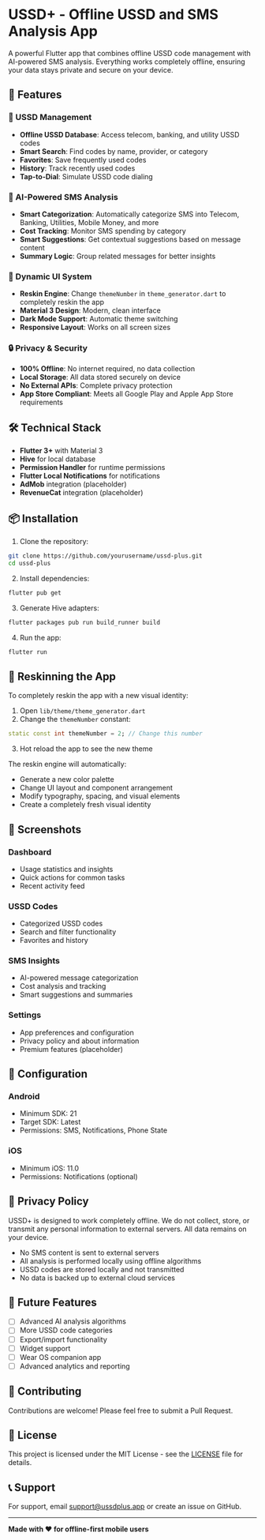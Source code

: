 # USSD+ - Offline USSD and SMS Analysis App

A powerful Flutter app that combines offline USSD code management with AI-powered SMS analysis. Everything works completely offline, ensuring your data stays private and secure on your device.

## 🚀 Features

### 📱 USSD Management
- **Offline USSD Database**: Access telecom, banking, and utility USSD codes
- **Smart Search**: Find codes by name, provider, or category
- **Favorites**: Save frequently used codes
- **History**: Track recently used codes
- **Tap-to-Dial**: Simulate USSD code dialing

### 🤖 AI-Powered SMS Analysis
- **Smart Categorization**: Automatically categorize SMS into Telecom, Banking, Utilities, Mobile Money, and more
- **Cost Tracking**: Monitor SMS spending by category
- **Smart Suggestions**: Get contextual suggestions based on message content
- **Summary Logic**: Group related messages for better insights

### 🎨 Dynamic UI System
- **Reskin Engine**: Change `themeNumber` in `theme_generator.dart` to completely reskin the app
- **Material 3 Design**: Modern, clean interface
- **Dark Mode Support**: Automatic theme switching
- **Responsive Layout**: Works on all screen sizes

### 🔒 Privacy & Security
- **100% Offline**: No internet required, no data collection
- **Local Storage**: All data stored securely on device
- **No External APIs**: Complete privacy protection
- **App Store Compliant**: Meets all Google Play and Apple App Store requirements

## 🛠️ Technical Stack

- **Flutter 3+** with Material 3
- **Hive** for local database
- **Permission Handler** for runtime permissions
- **Flutter Local Notifications** for notifications
- **AdMob** integration (placeholder)
- **RevenueCat** integration (placeholder)

## 📦 Installation

1. Clone the repository:
```bash
git clone https://github.com/yourusername/ussd-plus.git
cd ussd-plus
```

2. Install dependencies:
```bash
flutter pub get
```

3. Generate Hive adapters:
```bash
flutter packages pub run build_runner build
```

4. Run the app:
```bash
flutter run
```

## 🎨 Reskinning the App

To completely reskin the app with a new visual identity:

1. Open `lib/theme/theme_generator.dart`
2. Change the `themeNumber` constant:
```dart
static const int themeNumber = 2; // Change this number
```
3. Hot reload the app to see the new theme

The reskin engine will automatically:
- Generate a new color palette
- Change UI layout and component arrangement
- Modify typography, spacing, and visual elements
- Create a completely fresh visual identity

## 📱 Screenshots

### Dashboard
- Usage statistics and insights
- Quick actions for common tasks
- Recent activity feed

### USSD Codes
- Categorized USSD codes
- Search and filter functionality
- Favorites and history

### SMS Insights
- AI-powered message categorization
- Cost analysis and tracking
- Smart suggestions and summaries

### Settings
- App preferences and configuration
- Privacy policy and about information
- Premium features (placeholder)

## 🔧 Configuration

### Android
- Minimum SDK: 21
- Target SDK: Latest
- Permissions: SMS, Notifications, Phone State

### iOS
- Minimum iOS: 11.0
- Permissions: Notifications (optional)

## 📄 Privacy Policy

USSD+ is designed to work completely offline. We do not collect, store, or transmit any personal information to external servers. All data remains on your device.

- No SMS content is sent to external servers
- All analysis is performed locally using offline algorithms
- USSD codes are stored locally and not transmitted
- No data is backed up to external cloud services

## 🚀 Future Features

- [ ] Advanced AI analysis algorithms
- [ ] More USSD code categories
- [ ] Export/import functionality
- [ ] Widget support
- [ ] Wear OS companion app
- [ ] Advanced analytics and reporting

## 🤝 Contributing

Contributions are welcome! Please feel free to submit a Pull Request.

## 📝 License

This project is licensed under the MIT License - see the [LICENSE](LICENSE) file for details.

## 📞 Support

For support, email support@ussdplus.app or create an issue on GitHub.

---

**Made with ❤️ for offline-first mobile users**
